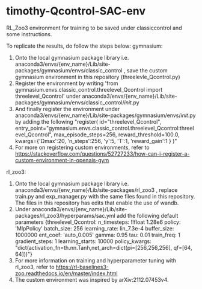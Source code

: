 # timothy-Qcontrol-SAC-env
 RL_Zoo3 environment for training to be saved under classiccontrol and some instructions.

To replicate the results, do follow the steps below:
gymnasium:
1. Onto the local gymnasium package library 
    i.e. anaconda3/envs/{env_name}/Lib/site-packages/gymnasium/envs/classic_control
    , save the custom gymnasium environment in this repository (threelevle_Qcontrol.py)
2. Register the environment by writing
    'from gymnasium.envs.classic_control.threelevel_Qcontrol import threelevel_Qcontrol'
    under anaconda3/envs/{env_name}/Lib/site-packages/gymnasium/envs/classic_control/_init_.py
3. And finally register the environment under 
    anaconda3/envs/{env_name}/Lib/site-packages/gymnasium/envs/_init_.py by adding the following
    "register(
    id="threelevel_Qcontrol",
    entry_point="gymnasium.envs.classic_control.threelevel_Qcontrol:threelevel_Qcontrol",
    max_episode_steps=256,
    reward_threshold=100.0,
    kwargs={'Ωmax':20,
            'n_steps':256,
            'γ':5,
            'T':1,
            'reward_gain':1
            }
    )"
4. For more on registering custom environments, refer to https://stackoverflow.com/questions/52727233/how-can-i-register-a-custom-environment-in-openais-gym

rl_zoo3:
1. Onto the local gymnasium package library 
    i.e. anaconda3/envs/{env_name}/Lib/site-packages/rl_zoo3
    , replace train.py and exp_manager.py with the same files found in this repository. The files in this repository has edits that enable the use of wandb.
2. Under anaconda3/envs/{env_name}/Lib/site-packages/rl_zoo3/hyperparams/sac.yml
    add the following default parameters
    {threelevel_Qcontrol:
        n_timesteps: !!float 1.28e6
        policy: 'MlpPolicy'
        batch_size: 256
        learning_rate: lin_7.3e-4
        buffer_size: 1000000
        ent_coef: 'auto_0.005'
        gamma: 0.95
        tau: 0.01
        train_freq: 1
        gradient_steps: 1
        learning_starts: 10000
        policy_kwargs: "dict(activation_fn=th.nn.Tanh,net_arch=dict(pi=[256,256,256], qf=[64, 64]))"}
3. For more information on training and hyperparameter tuning with rl_zoo3, refer to https://rl-baselines3-zoo.readthedocs.io/en/master/index.html
4. The custom environment was inspired by arXiv:2112.07453v4.
